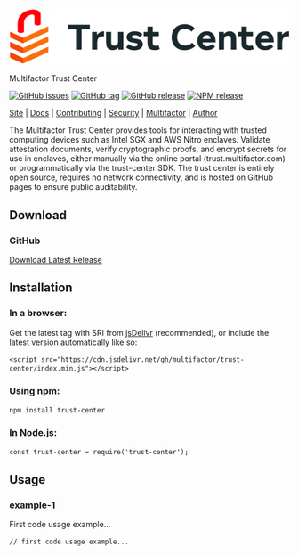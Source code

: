[![trust-center](https://raw.githubusercontent.com/multifactor/trust-center/master/site/logo.png "trust-center")](https://trust.multifactor.com "trust-center")

Multifactor Trust Center

[![GitHub issues](https://img.shields.io/github/issues/multifactor/trust-center)](https://github.com/multifactor/trust-center/issues)
[![GitHub tag](https://img.shields.io/github/tag/multifactor/trust-center.svg)](https://github.com/multifactor/trust-center/tags)
[![GitHub release](https://img.shields.io/github/release/multifactor/trust-center.svg)](https://github.com/multifactor/trust-center/releases)
[![NPM release](https://img.shields.io/npm/v/trust-center.svg)](https://www.npmjs.com/package/trust-center)

[Site](https://trust.multifactor.com) |
[Docs](https://trust.multifactor.com/docs) |
[Contributing](https://github.com/multifactor/trust-center/blob/master/CONTRIBUTING.md) |
[Security](https://github.com/multifactor/trust-center/blob/master/SECURITY.md) |
[Multifactor](https://github.com/multifactor) |
[Author](https://github.com/VCNinc)

The Multifactor Trust Center provides tools for interacting with trusted computing devices such as Intel SGX and AWS Nitro enclaves. Validate attestation documents, verify cryptographic proofs, and encrypt secrets for use in enclaves, either manually via the online portal (trust.multifactor.com) or programmatically via the trust-center SDK. The trust center is entirely open source, requires no network connectivity, and is hosted on GitHub pages to ensure public auditability.

## Download
### GitHub
[Download Latest Release](https://github.com/multifactor/trust-center/releases)

## Installation
### In a browser:
Get the latest tag with SRI from [jsDelivr](https://www.jsdelivr.com/package/npm/trust-center) (recommended), or include the latest version automatically like so:

	<script src="https://cdn.jsdelivr.net/gh/multifactor/trust-center/index.min.js"></script>

### Using npm:
	npm install trust-center

### In Node.js:
	const trust-center = require('trust-center');

## Usage
### example-1
First code usage example...

```
// first code usage example...
```
